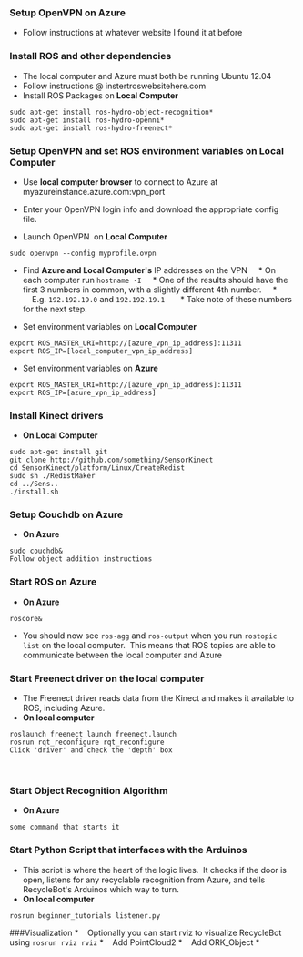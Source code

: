 ### Setup OpenVPN on Azure
* Follow instructions at whatever website I found it at before

### Install ROS and other dependencies
* The local computer and Azure must both be running Ubuntu 12.04
* Follow instructions @ instertroswebsitehere.com  
* Install ROS Packages on **Local Computer**

```
sudo apt-get install ros-hydro-object-recognition*   
sudo apt-get install ros-hydro-openni*  
sudo apt-get install ros-hydro-freenect*
```

### Setup OpenVPN and set ROS environment variables on Local Computer
* Use **local computer browser** to connect to Azure at myazureinstance.azure.com:vpn_port  
* Enter your OpenVPN login info and download the appropriate config file.  

* Launch OpenVPN  on **Local Computer**

```
sudo openvpn --config myprofile.ovpn  
```

* Find **Azure and Local Computer's** IP addresses on the VPN
    * On each computer run `hostname -I`
    * One of the results should have the first 3 numbers in common, with a slightly different 4th number.
    *     E.g. `192.192.19.0` and `192.192.19.1`  
    * Take note of these numbers for the next step.



* Set environment variables on **Local Computer**

```    
export ROS_MASTER_URI=http://[azure_vpn_ip_address]:11311  
export ROS_IP=[local_computer_vpn_ip_address]
```

* Set environment variables on **Azure**

```
export ROS_MASTER_URI=http://[azure_vpn_ip_address]:11311
export ROS_IP=[azure_vpn_ip_address]
```

### Install Kinect drivers
* **On Local Computer**  

```
sudo apt-get install git  
git clone http://github.com/something/SensorKinect  
cd SensorKinect/platform/Linux/CreateRedist  
sudo sh ./RedistMaker  
cd ../Sens..  
./install.sh
```

### Setup Couchdb on Azure
* **On Azure**  

```
sudo couchdb&  
Follow object addition instructions
```

### Start ROS on Azure
* **On Azure**

```
roscore&
```

* You should now see `ros-agg` and `ros-output` when you run `rostopic list` on the local computer.  This means that ROS topics are able to communicate between the local computer and Azure
        
### Start Freenect driver on the local computer
* The Freenect driver reads data from the Kinect and makes it available to ROS, including Azure.
* **On local computer**

```
roslaunch freenect_launch freenect.launch
rosrun rqt_reconfigure rqt_reconfigure
Click 'driver' and check the 'depth' box
```
        
### Start Object Recognition Algorithm
* **On Azure**

```
some command that starts it
```

### Start Python Script that interfaces with the Arduinos
* This script is where the heart of the logic lives.  It checks if the door is open, listens for any recyclable recognition from Azure, and tells RecycleBot's Arduinos which way to turn. 
* **On local computer**  

```
rosrun beginner_tutorials listener.py
```

###Visualization
*    Optionally you can start rviz to visualize RecycleBot using `rosrun rviz rviz`
*    Add PointCloud2
*    Add ORK_Object
*    
